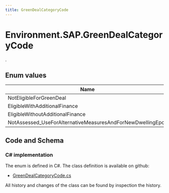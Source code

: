 ```yaml
---
title: GreenDealCategoryCode
---
```


# Environment.SAP.GreenDealCategoryCode

.

## Enum values

| Name            | Description                                                    |
|-----------------|----------------------------------------------------------------|
| NotEligibleForGreenDeal |  -  |
| EligibleWithAdditionalFinance |  -  |
| EligibleWithoutAdditionalFinance |  -  |
| NotAssessed_UseForAlternativeMeasuresAndForNewDwellingEpcs |  -  |


## Code and Schema

### C# implementation

The enum is defined in C#. The class definition is available on github:

- [GreenDealCategoryCode.cs](https://github.com/BHoM/SAP_Toolkit/blob/develop/SAP_oM/Enums/GreenDealCategoryCode.cs)

All history and changes of the class can be found by inspection the history.
